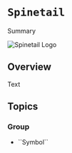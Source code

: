 # ``Spinetail``

<!--@START_MENU_TOKEN@-->Summary<!--@END_MENU_TOKEN@-->

![Spinetail Logo](logo.png)

## Overview

<!--@START_MENU_TOKEN@-->Text<!--@END_MENU_TOKEN@-->

## Topics

### <!--@START_MENU_TOKEN@-->Group<!--@END_MENU_TOKEN@-->

- <!--@START_MENU_TOKEN@-->``Symbol``<!--@END_MENU_TOKEN@-->
